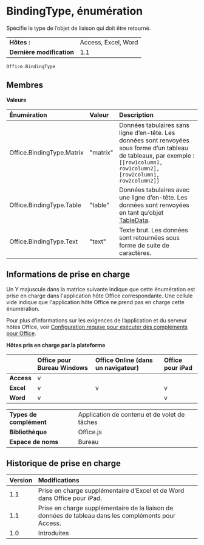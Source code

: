 
# BindingType, énumération
 Spécifie le type de l’objet de liaison qui doit être retourné.

|||
|:-----|:-----|
|**Hôtes :**|Access, Excel, Word|
|**Dernière modification**|1.1|

```
Office.BindingType
```


## Membres


**Valeurs**


|**Énumération**|**Valeur**|**Description**|
|:-----|:-----|:-----|
|Office.BindingType.Matrix|"matrix"|Données tabulaires sans ligne d’en-tête. Les données sont renvoyées sous forme d’un tableau de tableaux, par exemple : ` [[row1column1, row1column2],[row2column1, row2column2]]`|
|Office.BindingType.Table|"table"|Données tabulaires avec une ligne d’en-tête. Les données sont renvoyées en tant qu’objet [TableData](../../reference/shared/tabledata.md).|
|Office.BindingType.Text|"text"|Texte brut. Les données sont retournées sous forme de suite de caractères.|

## Informations de prise en charge


Un Y majuscule dans la matrice suivante indique que cette énumération est prise en charge dans l'application hôte Office correspondante. Une cellule vide indique que l'application hôte Office ne prend pas en charge cette énumération.

Pour plus d’informations sur les exigences de l’application et du serveur hôtes Office, voir [Configuration requise pour exécuter des compléments pour Office](../../docs/overview/requirements-for-running-office-add-ins.md).


**Hôtes pris en charge par la plateforme**


||**Office pour Bureau Windows**|**Office Online (dans un navigateur)**|**Office pour iPad**|
|:-----|:-----|:-----|:-----|
|**Access**|v|||
|**Excel**|v|v|v|
|**Word**|v||v|

|||
|:-----|:-----|
|**Types de complément**|Application de contenu et de volet de tâches|
|**Bibliothèque**|Office.js|
|**Espace de noms**|Bureau|

## Historique de prise en charge



|**Version**|**Modifications**|
|:-----|:-----|
|1.1|Prise en charge supplémentaire d’Excel et de Word dans Office pour iPad.|
|1.1|Prise en charge supplémentaire de la liaison de données de tableau dans les compléments pour Access.|
|1.0|Introduites|
